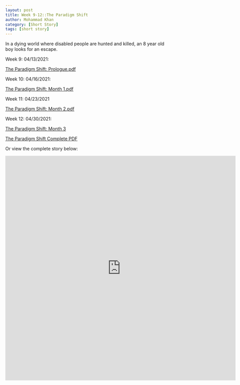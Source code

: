 ```yaml
---
layout: post
title: Week 9-12::The Paradigm Shift
author: Mohammad Khan
category: [Short Story]
tags: [short story]
---
```

In a dying world where disabled people are hunted and killed, an 8 year old boy looks for an escape.

<p>Week 9: 04/13/2021:</p>
<p><a href="https://drive.google.com/file/d/1j47bZtdIGcRn2UzmJoMAkvcrDROYmdNh/view?usp=sharing">
The Paradigm Shift: Prologue.pdf</a></p>

<p>Week 10: 04/16/2021:</p>
<p><a href="https://drive.google.com/file/d/1pdmkqk3LgFcYJvKQcGkM6VMp-CYiuk06/view?usp=sharing">The Paradigm Shift: Month 1.pdf</a></p>

<p>Week 11: 04/23/2021</p>
<p><a href="https://drive.google.com/file/d/1CRXycGbrkYVDwx7ZY8vAj0MrcfpVZPMt/view?usp=sharing">The Paradigm Shift: Month 2.pdf</a></p>

<p>Week 12: 04/30/2021:</p>
<p><a href="https://drive.google.com/file/d/1jyE7S1wlX4lXhwTrHum88wx5i8dVR9FL/view?usp=sharing">The Paradigm Shift: Month 3</a></p>

<p><a href="https://drive.google.com/file/d/1pBaHD12qBnrOQJsq-U2_j-BeSPZviKIQ/view?usp=sharing">The Paradigm Shift Complete PDF</a></p>

Or view the complete story below: 
<!-- <embed src="https://drive.google.com/file/d/1pBaHD12qBnrOQJsq-U2_j-BeSPZviKIQ/view?usp=sharing#toolbar=0" width="800px" height="2100px" /> -->
<iframe
src="https://drive.google.com/file/d/1pBaHD12qBnrOQJsq-U2_j-BeSPZviKIQ/view?usp=sharing&embedded=true"
style="width:718px; height:700px;" frameborder="0"></iframe> 


